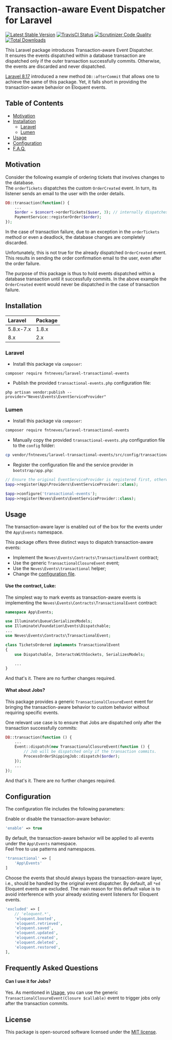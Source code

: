 # Transaction-aware Event Dispatcher for Laravel

[![Latest Stable Version](https://poser.pugx.org/fntneves/laravel-transactional-events/v/stable)](https://packagist.org/packages/fntneves/laravel-transactional-events)
<a href="https://travis-ci.org/fntneves/laravel-transactional-events"><img src="https://travis-ci.org/fntneves/laravel-transactional-events.svg?branch=master" alt="TravisCI Status"></a>
<a href="https://scrutinizer-ci.com/g/fntneves/laravel-transactional-events/?branch=master"><img src="https://scrutinizer-ci.com/g/fntneves/laravel-transactional-events/badges/quality-score.png?b=master" alt="Scrutinizer Code Quality"></a>
[![Total Downloads](https://poser.pugx.org/fntneves/laravel-transactional-events/downloads)](https://packagist.org/packages/fntneves/laravel-transactional-events)

This Laravel package introduces Transaction-aware Event Dispatcher.<br>
It ensures the events dispatched within a database transaction are dispatched only if the outer transaction successfully commits. Otherwise, the events are discarded and never dispatched.

[Laravel 8.17](https://laravel-news.com/laravel-8-17-0) introduced a new method `DB::afterCommit` that allows one to achieve the same of this package. Yet, it falls short in providing the transaction-aware behavior on Eloquent events.

## Table of Contents

* [Motivation](#motivation)
* [Installation](#installation)
    * [Laravel](#laravel)
    * [Lumen](#lumen)
* [Usage](#usage)
* [Configuration](#configuration)
* [F.A.Q.](#frequently-asked-questions)

## Motivation

Consider the following example of ordering tickets that involves changes to the database.<br/>
The `orderTickets` dispatches the custom `OrderCreated` event.
In turn, its listener sends an email to the user with the order details.

```php
DB::transaction(function() {
    ...
    $order = $concert->orderTickets($user, 3); // internally dispatches 'OrderCreated' event
    PaymentService::registerOrder($order);
});
```

In the case of transaction failure, due to an exception in the `orderTickets` method or even a deadlock, the database changes are completely discarded.

Unfortunately, this is not true for the already dispatched `OrderCreated` event.
This results in sending the order confirmation email to the user, even after the order failure.

The purpose of this package is thus to hold events dispatched within a database transaction until it successfully commits.
In the above example the `OrderCreated` event would never be dispatched in the case of transaction failure.

## Installation

 Laravel  | Package
:---------|:----------
 5.8.x-7.x     | 1.8.x
 8.x           | 2.x

### Laravel
- Install this package via `composer`:

```
composer require fntneves/laravel-transactional-events
```

- Publish the provided `transactional-events.php` configuration file:

```
php artisan vendor:publish --provider="Neves\Events\EventServiceProvider"
```

### Lumen

- Install this package via `composer`:

``` bash
composer require fntneves/laravel-transactional-events
```

- Manually copy the provided `transactional-events.php` configuration file to the `config` folder:

```bash
cp vendor/fntneves/laravel-transactional-events/src/config/transactional-events.php config/transactional-events.php
```

- Register the configuration file and the service provider in `bootstrap/app.php`:<br/>

```php
// Ensure the original EventServiceProvider is registered first, otherwise your event listeners are overriden.
$app->register(App\Providers\EventServiceProvider::class);

$app->configure('transactional-events');
$app->register(Neves\Events\EventServiceProvider::class);
```

## Usage

The transaction-aware layer is enabled out of the box for the events under the `App\Events` namespace.

This package offers three distinct ways to dispatch transaction-aware events:
- Implement the `Neves\Events\Contracts\TransactionalEvent` contract;
- Use the generic `TransactionalClosureEvent` event;
- Use the `Neves\Events\transactional` helper;
- Change the [configuration file](#configuration).

#### Use the contract, Luke:

The simplest way to mark events as transaction-aware events is implementing the `Neves\Events\Contracts\TransactionalEvent` contract:<br/>

```php
namespace App\Events;

use Illuminate\Queue\SerializesModels;
use Illuminate\Foundation\Events\Dispatchable;
...
use Neves\Events\Contracts\TransactionalEvent;

class TicketsOrdered implements TransactionalEvent
{
    use Dispatchable, InteractsWithSockets, SerializesModels;

    ...
}
```

And that's it. There are no further changes required.

#### What about Jobs?

This package provides a generic `TransactionalClosureEvent` event for bringing the transaction-aware behavior to custom behavior without requiring specific events.

One relevant use case is to ensure that Jobs are dispatched only after the transaction successfully commits:

```php
DB::transaction(function () {
    ...
    Event::dispatch(new TransactionalClosureEvent(function () {
        // Job will be dispatched only if the transaction commits.
        ProcessOrderShippingJob::dispatch($order);
    });
    ...
});
```

And that's it. There are no further changes required.

## Configuration

The configuration file includes the following parameters:

Enable or disable the transaction-aware behavior:
```php
'enable' => true
```

By default, the transaction-aware behavior will be applied to all events under the `App\Events` namespace.
<br/>Feel free to use patterns and namespaces.

```php
'transactional' => [
    'App\Events'
]
```

Choose the events that should always bypass the transaction-aware layer, i.e., should be handled by the original event dispatcher. By default, all `*ed` Eloquent events are excluded. The main reason for this default value is to avoid interference with your already existing event listeners for Eloquent events.

```php
'excluded' => [
    // 'eloquent.*',
    'eloquent.booted',
    'eloquent.retrieved',
    'eloquent.saved',
    'eloquent.updated',
    'eloquent.created',
    'eloquent.deleted',
    'eloquent.restored',
],
```

## Frequently Asked Questions

#### Can I use it for Jobs?

Yes. As mentioned in [Usage](#usage), you can use the generic `TransactionalClosureEvent(Closure $callable)` event to trigger jobs only after the transaction commits.

## License
This package is open-sourced software licensed under the [MIT license](http://opensource.org/licenses/MIT).
